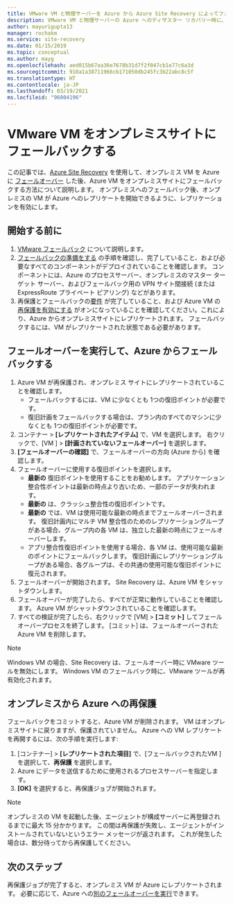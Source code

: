 ```yaml
---
title: VMware VM と物理サーバーを Azure から Azure Site Recovery によってフェールバックする
description: VMware VM と物理サーバーの Azure へのディザスター リカバリー時に、Azure にフェールオーバーした後で、オンプレミス サイトにフェールバックする方法について説明します。
author: mayurigupta13
manager: rochakm
ms.service: site-recovery
ms.date: 01/15/2019
ms.topic: conceptual
ms.author: mayg
ms.openlocfilehash: aed015b67aa36e7678b31d7f2f047cb1e77c6a3d
ms.sourcegitcommit: 910a1a38711966cb171050db245fc3b22abc8c5f
ms.translationtype: HT
ms.contentlocale: ja-JP
ms.lasthandoff: 03/19/2021
ms.locfileid: "96004196"
---
```

# <a name="fail-back-vmware-vms-to-on-premises-site"></a>VMware VM をオンプレミスサイトにフェールバックする

この記事では、[Azure Site Recovery](site-recovery-overview.md) を使用して、オンプレミス VM を Azure に [フェールオーバー](site-recovery-failover.md) した後、Azure VM をオンプレミスサイトにフェールバックする方法について説明します。 オンプレミスへのフェールバック後、オンプレミスの VM が Azure へのレプリケートを開始できるように、レプリケーションを有効にします。

## <a name="before-you-start"></a>開始する前に

1. [VMware フェールバック](failover-failback-overview.md#vmwarephysical-reprotectionfailback) について説明します。 
2. [フェールバックの準備をする](vmware-azure-prepare-failback.md) の手順を確認し、完了していること、および必要なすべてのコンポーネントがデプロイされていることを確認します。 コンポーネントには、Azure のプロセスサーバー、オンプレミスのマスター ターゲット サーバー、およびフェールバック用の VPN サイト間接続 (または ExpressRoute プライベート ピアリング) などがあります。
3. 再保護とフェールバックの[要件](vmware-azure-reprotect.md#before-you-begin) が完了していること、および Azure VM の [再保護を有効にする](vmware-azure-reprotect.md#enable-reprotection) がオンになっていることを確認してください。これにより、Azure からオンプレミスサイトにレプリケートされます。 フェールバックするには、VM がレプリケートされた状態である必要があります。




## <a name="run-a-failover-to-fail-back"></a>フェールオーバーを実行して、Azure からフェールバックする

1. Azure VM が再保護され、オンプレミス サイトにレプリケートされていることを確認します。
    - フェールバックするには、VM に少なくとも 1つの復旧ポイントが必要です。
    - 復旧計画をフェールバックする場合は、プラン内のすべてのマシンに少なくとも 1つの復旧ポイントが必要です。
2. コンテナー > **[レプリケートされたアイテム]** で、VM を選択します。 右クリックで、[VM ] > **[計画されていないフェールオーバー]** を選択します。
3. **[フェールオーバーの確認]** で、フェールオーバーの方向 (Azure から) を確認します。
4. フェールオーバーに使用する復旧ポイントを選択します。
    - **最新の** 復旧ポイントを使用することをお勧めします。 アプリケーション整合性ポイントは最新の時点より古いため、一部のデータが失われます。
    - **最新の** は、クラッシュ整合性の復旧ポイントです。
    - **最新の** では、VM は使用可能な最新の時点までフェールオーバーされます。 復旧計画内にマルチ VM 整合性のためのレプリケーショングループがある場合、グループ内の各 VM は、独立した最新の時点にフェールオーバーします。
    - アプリ整合性復旧ポイントを使用する場合、各 VM は、使用可能な最新のポイントにフェールバックします。 復旧計画にレプリケーショングループがある場合、各グループは、その共通の使用可能な復旧ポイントに復元されます。
5. フェールオーバーが開始されます。 Site Recovery は、Azure VM をシャットダウンします。
6. フェールオーバーが完了したら、すべてが正常に動作していることを確認します。 Azure VM がシャットダウンされていることを確認します。 
7. すべての検証が完了したら、右クリックで [VM] >  **[コミット]** してフェールオーバープロセスを終了します。 [コミット] は、フェールオーバーされた Azure VM を削除します。 

> [!NOTE]
> Windows VM の場合、Site Recovery は、フェールオーバー時に VMware ツールを無効にします。 Windows VM のフェールバック時に、VMware ツールが再有効化されます。 




## <a name="reprotect-from-on-premises-to-azure"></a>オンプレミスから Azure への再保護

フェールバックをコミットすると、Azure VM が削除されます。 VM はオンプレミスサイトに戻りますが、保護されていません。 Azure への VM レプリケートを再開するには、次の手順を実行します:

1. [コンテナー] > **[レプリケートされた項目]** で、[フェールバックされたVM ] を選択して、**再保護** を選択します。
2. Azure にデータを送信するために使用されるプロセスサーバーを指定します。
3. **[OK]** を選択すると、再保護ジョブが開始されます。

> [!NOTE]
> オンプレミスの VM を起動した後、エージェントが構成サーバーに再登録されるまでに最大 15 分かかります。 この間は再保護が失敗し、エージェントがインストールされていないというエラー メッセージが返されます。 これが発生した場合は、数分待ってから再保護してください。

## <a name="next-steps"></a>次のステップ

再保護ジョブが完了すると、オンプレミス VM が Azure にレプリケートされます。 必要に応じて、Azure への[別のフェールオーバーを実行](site-recovery-failover.md)できます。

